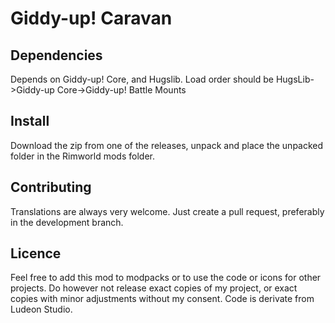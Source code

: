 # Giddy-up! Caravan

## Dependencies

Depends on Giddy-up! Core, and Hugslib. Load order should be HugsLib->Giddy-up Core->Giddy-up! Battle Mounts

## Install

Download the zip from one of the releases, unpack and place the unpacked folder in the Rimworld mods folder. 

## Contributing

Translations are always very welcome. Just create a pull request, preferably in the development branch. 

## Licence
Feel free to add this mod to modpacks or to use the code or icons for other projects. 
Do however not release exact copies of my project, or exact copies with minor adjustments without my consent.
Code is derivate from Ludeon Studio.
